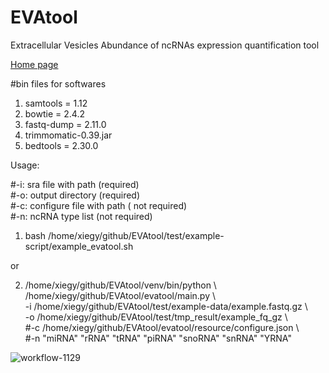 # EVAtool
Extracellular Vesicles Abundance of ncRNAs expression quantification tool

[Home page](http://bioinfo.life.hust.edu.cn/EVAtool/#)

#bin files for softwares
1. samtools = 1.12
2. bowtie = 2.4.2
3. fastq-dump = 2.11.0
5. trimmomatic-0.39.jar
6. bedtools = 2.30.0

Usage:

#-i: sra file with path (required) <br>
#-o: output directory (required) <br>
#-c: configure file with path ( not required) <br>
#-n: ncRNA type list (not required) <br>

1. bash /home/xiegy/github/EVAtool/test/example-script/example_evatool.sh

or

2. /home/xiegy/github/EVAtool/venv/bin/python \ <br>
    /home/xiegy/github/EVAtool/evatool/main.py \ <br>
    -i /home/xiegy/github/EVAtool/test/example-data/example.fastq.gz \ <br>
    -o /home/xiegy/github/EVAtool/test/tmp_result/example_fq_gz \ <br>
    #-c /home/xiegy/github/EVAtool/evatool/resource/configure.json \ <br>
    #-n "miRNA" "rRNA" "tRNA" "piRNA" "snoRNA" "snRNA" "YRNA" <br>
  


![workflow-1129](https://user-images.githubusercontent.com/19505178/145513114-4f0f9198-7b04-48cc-befc-377e85159513.png)

